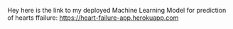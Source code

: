 Hey here is the link to my deployed Machine Learning Model for prediction of hearts ffailure:
https://heart-failure-app.herokuapp.com
